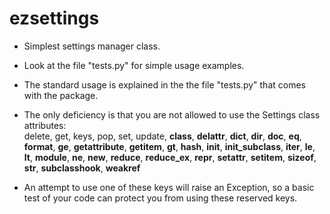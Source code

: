 # ezsettings

* Simplest settings manager class.

* Look at the file "tests.py" for simple usage examples.

* The standard usage is explained in the the file "tests.py" that comes with the package.

* The only deficiency is that you are not allowed to use the Settings class attributes:  
      delete, get, keys, pop, set, update,
      __class__, __delattr__, __dict__, __dir__, __doc__, __eq__, __format__, __ge__,
      __getattribute__, __getitem__, __gt__, __hash__, __init__, __init_subclass__,
      __iter__, __le__, __lt__, __module__, __ne__, __new__, __reduce__, __reduce_ex__,
      __repr__, __setattr__, __setitem__, __sizeof__, __str__, __subclasshook__, __weakref__

* An attempt to use one of these keys will raise an Exception, so a basic test of your code
  can protect you from using these reserved keys.


